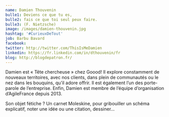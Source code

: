 ```yaml
---
name: Damien Thouvenin
bulle1: Deviens ce que tu es, 
bulle2: fais ce que toi seul peux faire. 
bulle3: (F. Nietzsche)
image: /images/damien-thouvenin.jpg
hashtag: '#CurieuxDeTout'
job: Barbu Bavard
facebook: 
twitter: http://twitter.com/ThisIsMeDamien
linkedin: https://fr.linkedin.com/in/dthouvenin/fr
blog: http://blogdepatron.fr/
---
```


Damien est « Tête chercheuse » chez Goood! Il explore constamment de nouveaux territoires, avec nos clients, dans plein de communautés ou le nez dans les bouquins, qu’il adore offrir. Il est également l’un des porte-parole de l’entreprise. Enfin, Damien est membre de l’équipe d’organisation d’AgileFrance depuis 2013.

Son objet fétiche ? Un carnet Moleskine, pour gribouiller un schéma explicatif, noter une idée ou une citation, dessiner…

